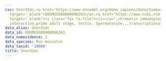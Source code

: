 ```yaml
---
csv: Snord14c,<a href="https://www.ensembl.org/Homo_sapiens/Gene/Summary?db=core;g=ENSMUSG00000096263"
  target="_blank">ENSMUSG00000096263</a>,<a href="https://www.ncbi.nlm.nih.gov/pubmed/25450459"
  target="_blank"><i class="fas fa-file"></i></a>",chromatin immunoprecipitation assay,direct
  interaction,prime adult stage, testis, Spermatocyte,,,transcriptional regulation,
data_alias: Snord14c
data_id: ENSMUSG00000096263
data_numevidence: 1
data_species: Mus musculus
data_taxid: '10090'
title: Snord14c
---
```

